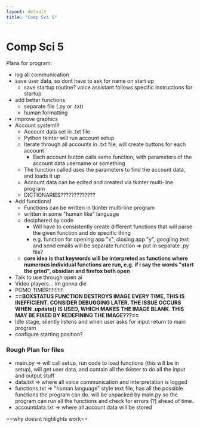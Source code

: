 ```yaml
---
layout: default
title: "Comp Sci 5"
---
```

# Comp Sci 5

Plans for program:
- log all communication
- save user data, so dont have to ask for name on start up
	- save startup routine? voice assistant follows specific instructions for startup
- add better functions
	- separate file (.py or .txt)
	- human formatting
- improve graphics
- Account system!!!
	- Account data set in .txt file
	- Python tkinter will run account setup
	- Iterate through all accounts in .txt file, will create buttons for each account
		- Each account button calls same function, with parameters of the account data username or something
	- The function called uses the parameters to find the account data, and loads it up
	- Account data can be edited and created via tkinter multi-line program
	- DICTIONARIES?????????????
- Add functions!
	- Functions can be written in tkinter multi-line program
	- written in some "human like" language
	- deciphered by code
		- Will have to consistently create different functions that will parse the given function and do specific thing
		- e.g. function for opening app "x", closing app "y", googling text and send emails will be separate function => put in separate .py file?
	- **core idea is that keywords will be interpreted as functions where numerous individual functions are run, e.g. if i say the words "start the grind", obsidian and firefox both open**
- Talk to use through open ai
- Video players... im gonna die
- POMO TIMER!!!!!!!!!!
- **==BOXSTATUS FUNCTION DESTROYS IMAGE EVERY TIME, THIS IS INEFFICIENT. CONSIDER DEBUGGING LATER. THE ISSUE OCCURS WHEN .update() IS USED, WHICH MAKES THE IMAGE BLANK. THIS MAY BE FIXED BY REDEFINING THE IMAGE???==**
- Idle stage, silently listens and when user asks for input return to main program
- configure starting position?

### Rough Plan for files

- main.py => will call setup, run code to load functions (this will be in setup), will get user data, and contain all the tkinter to do all the input and output stuff
- data.txt => where all voice communication and interpretation is logged
- functions.txt => "human language" style text file, has all the possible functions the program can do. will be unpacked by main.py so the program can run all the functions and check for errors (?) ahead of time.
- accountdata.txt => where all account data will be stored

==why doesnt highlights work==